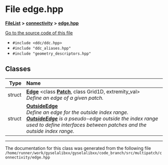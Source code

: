 

# File edge.hpp



[**FileList**](files.md) **>** [**connectivity**](dir_28b51abc9241105ab41b66c468e7d019.md) **>** [**edge.hpp**](edge_8hpp.md)

[Go to the source code of this file](edge_8hpp_source.md)



* `#include <ddc/ddc.hpp>`
* `#include "ddc_aliases.hpp"`
* `#include "geometry_descriptors.hpp"`















## Classes

| Type | Name |
| ---: | :--- |
| struct | [**Edge**](structEdge.md) &lt;class [**Patch**](structPatch.md), class Grid1D, extremity\_val&gt;<br>_Define an edge of a given patch._  |
| struct | [**OutsideEdge**](structOutsideEdge.md) <br>_Define an edge for the outside index range._ [_**OutsideEdge**_](structOutsideEdge.md) _is a pseudo-edge outside the index range used to define interfaces between patches and the outside index range._ |



















































------------------------------
The documentation for this class was generated from the following file `/home/runner/work/gyselalibxx/gyselalibxx/code_branch/src/multipatch/connectivity/edge.hpp`

